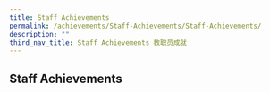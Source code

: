 ```yaml
---
title: Staff Achievements
permalink: /achievements/Staff-Achievements/Staff-Achievements/
description: ""
third_nav_title: Staff Achievements 教职员成就
---
```

## Staff Achievements